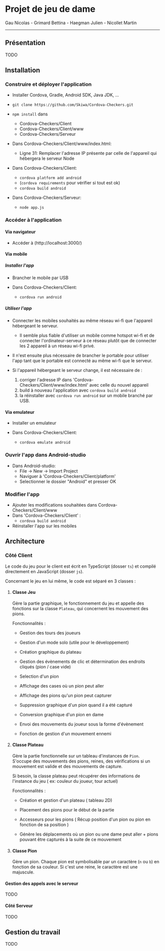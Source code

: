 # Projet de jeu de dame

Gau Nicolas - Grimard Bettina - Haegman Julien - Nicollet Martin

---

## Présentation

TODO

## Installation

### Construire et déployer l'application

+ Installer Cordova, Gradle, Android SDK, Java JDK, ...

+ `git clone https://github.com/Skiwa/Cordova-Checkers.git`

+ `npm install` dans
    + Cordova-Checkers/Client
    + Cordova-Checkers/Client/www
    + Cordova-Checkers/Serveur


+ Dans Cordova-Checkers/Client/www/index.html:
    + Ligne 31: Remplacer l'adresse IP présente par celle de l'appareil qui hébergera le serveur Node


+ Dans Cordova-Checkers/Client:
    + `cordova platform add android` 
    + (`cordova requirements` pour vérifier si tout est ok)
    + `cordova build android`

+ Dans Cordova-Checkers/Serveur:
    + `node app.js`


### Accéder à l'application
#### Via navigateur

+ Accéder à (http://localhost:3000/)


#### Via mobile
##### Installer l'app

+ Brancher le mobile par USB

+ Dans Cordova-Checkers/Client:
    + `cordova run android`


##### Utiliser l'app

+ Connecter les mobiles souhaités au même réseau wi-fi que l'appareil hébergeant le serveur.
    + Il semble plus fiable d'utiliser un mobile comme hotspot wi-fi et de connecter l'ordinateur-serveur à ce réseau plutôt que de connecter les 2 appareil à un réseau wi-fi privé.

+ Il n'est ensuite plus nécessaire de brancher le portable pour utiliser l'app tant que le portable est connecté au même wi-fi que le serveur. 

+ Si l'appareil hébergeant le serveur change, il est nécessaire de :
    1. corriger l'adresse IP dans 'Cordova-Checkers/Client/www/index.html' avec celle du nouvel appareil
    2. build à nouveau l'application avec `cordova build android`
    3. la réinstaller avec `cordova run android` sur un mobile branché par USB.

#### Via emulateur

+ Installer un emulateur

+ Dans Cordova-Checkers/Client:
    + `cordova emulate android`


### Ouvrir l'app dans Android-studio

+ Dans Android-studio:
    + File -> New -> Import Project
    + Naviguer à 'Cordova-Checkers/Client/platform'
    + Selectionner le dossier "Android" et presser OK
    
    
### Modifier l'app

+ Ajouter les modifications souhaitées dans Cordova-Checkers/Client/www
+ Dans 'Cordova-Checkers/Client' :
    + `cordova build android`
+ Réinstaller l'app sur les mobiles







## Architecture

### Côté Client

Le code du jeu pour le client est écrit en TypeScript (dosser `ts`) et compilé directement en JavaScript (dosser `js`).

Concernant le jeu en lui même, le code est séparé en 3 classes :

1.  #### Classe Jeu
    
    Gère la partie graphique, le fonctionnement du jeu et appelle des fonctions sur la classe `Plateau`, qui concernent les mouvement des pions.
    
    Fonctionnalités :
    
    -   Gestion des tours des joueurs
        
    -   Gestion d'un mode solo (utile pour le développement)
        
    -   Création graphique du plateau
        
    -   Gestion des évènements de clic et détermination des endroits cliqués (pion / case vide)
        
    -   Selection d'un pion
        
    -   Affichage des cases où un pion peut aller
        
    -   Affichage des pions qu'un pion peut capturer
        
    -   Suppression graphique d'un pion quand il a été capturé
        
    -   Conversion graphique d'un pion en dame
        
    -   Envoi des mouvements du joueur sous la forme d'évènement
        
    -   Fonction de gestion d'un mouvement ennemi
        

2.  #### Classe Plateau
    
    Gère la partie fonctionnelle sur un tableau d'instances de `Pion`. S'occupe des mouvements des pions, reines, des vérifications si un mouvement est valide et des mouvements de capture.
    
    Si besoin, la classe plateau peut récupérer des informations de l'instance du jeu ( ex: couleur du joueur, tour actuel)
    
    Fonctionnalités :
    
    -   Création et gestion d'un plateau ( tableau 2D)
        
    -   Placement des pions pour le début de la partie
        
    -   Accesseurs pour les pions ( Récup position d'un pion ou pion en fonction de sa position )
        
    -   Génère les déplacements où un pion ou une dame peut aller + pions pouvant être capturés à la suite de ce mouvement
        
3.  #### Classe Pion
    
    Gère un pion. Chaque pion est symbolisable par un caractère (`n` ou `b`) en fonction de sa couleur. Si c'est une reine, le caractère est une majuscule.
    

#### Gestion des appels avec le serveur

TODO

#### Côté Serveur

TODO

## Gestion du travail

TODO
